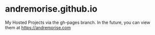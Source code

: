 # andremorise.github.io
My Hosted Projects via the gh-pages branch.
In the future, you can view them at https://andremorise.com
